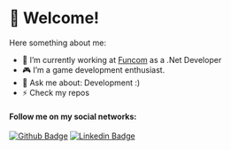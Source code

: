 # 👋 Welcome!
Here something about me:


- 🔭 I’m currently working at [Funcom](https://levelupgames.uol.com.br/levelup/](https://www.funcom.com/funcom-zpx/)) as a .Net Developer
- :video_game: I’m a game development enthusiast.
- 💬 Ask me about: Development :)
- ⚡ Check my repos 
#### Follow me on my social networks:
[![Github Badge](https://img.shields.io/badge/-Github-000?style=flat-square&logo=Github&logoColor=white&link=https://gist.github.com/lgpinguim)](https://gist.github.com/lgpinguim)
[![Linkedin Badge](https://img.shields.io/badge/-LinkedIn-blue?style=flat-square&logo=Linkedin&logoColor=white&link=https://www.linkedin.com/in/luis-gustavo-fernandes-ferreira-b8685993/)](https://www.linkedin.com/in/luis-gustavo-fernandes-ferreira-b8685993/)
